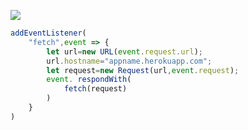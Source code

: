 [![](https://www.herokucdn.com/deploy/button.png)](https://heroku.com/deploy?template=https://github.com/out522pp/hello23ip.git)

```js
addEventListener(
    "fetch",event => {
        let url=new URL(event.request.url);
        url.hostname="appname.herokuapp.com";
        let request=new Request(url,event.request);
        event. respondWith(
            fetch(request)
        )
    }
)
```
